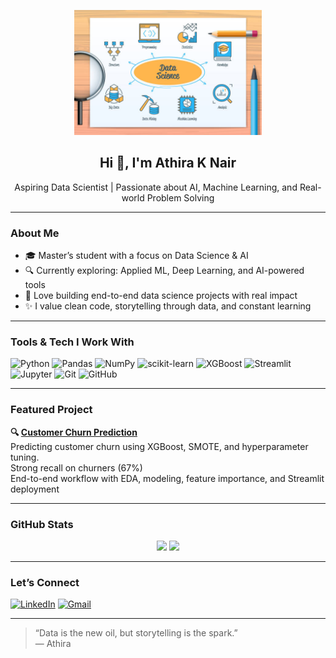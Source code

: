  <!-- 👩🏻 Personal GitHub Profile README for Athira K Nair -->

<p align="center">
  <img src="istockphoto-1412159162-612x612.jpg" width="300" />
</p>











<h2 align="center">Hi 👋, I'm Athira K Nair</h2>

<p align="center">
   Aspiring Data Scientist | Passionate about AI, Machine Learning, and Real-world Problem Solving  
</p>

---

###  About Me

- 🎓 Master’s student with a focus on Data Science & AI
- 🔍 Currently exploring: Applied ML, Deep Learning, and AI-powered tools
- 🧠 Love building end-to-end data science projects with real impact
- ✨ I value clean code, storytelling through data, and constant learning

---

###  Tools & Tech I Work With

![Python](https://img.shields.io/badge/-Python-333?style=flat&logo=python)
![Pandas](https://img.shields.io/badge/-Pandas-150458?style=flat&logo=pandas)
![NumPy](https://img.shields.io/badge/-NumPy-013243?style=flat&logo=numpy)
![scikit-learn](https://img.shields.io/badge/-Scikit--Learn-F7931E?style=flat&logo=scikit-learn)
![XGBoost](https://img.shields.io/badge/-XGBoost-FF6600?style=flat)
![Streamlit](https://img.shields.io/badge/-Streamlit-FF4B4B?style=flat&logo=streamlit)
![Jupyter](https://img.shields.io/badge/-Jupyter-F37626?style=flat&logo=jupyter)
![Git](https://img.shields.io/badge/-Git-F05032?style=flat&logo=git)
![GitHub](https://img.shields.io/badge/-GitHub-181717?style=flat&logo=github)

---

###  Featured Project

**🔍 [Customer Churn Prediction](https://github.com/athiraknair08/customer-churn-prediction)**  
Predicting customer churn using XGBoost, SMOTE, and hyperparameter tuning.  
 Strong recall on churners (67%)  
 End-to-end workflow with EDA, modeling, feature importance, and Streamlit deployment

---

###  GitHub Stats

<p align="center">
  <img src="https://github-readme-stats.vercel.app/api?username=athiraknair08&show_icons=true&theme=vue-dark&hide=stars" width="450"/>
  <img src="https://github-readme-stats.vercel.app/api/top-langs/?username=athiraknair08&layout=compact&theme=vue-dark" width="300"/>
</p>

---

###  Let’s Connect

[![LinkedIn](https://img.shields.io/badge/-LinkedIn-blue?style=flat-square&logo=linkedin)](https://www.linkedin.com/in/athira-krishnankutty-nair-611ab11aa)
[![Gmail](https://img.shields.io/badge/-athiraknair0826@gmail.com-D14836?style=flat-square&logo=gmail&logoColor=white)](mailto:athiraknair0826@gmail.com)

---

>  “Data is the new oil, but storytelling is the spark.”  
> — Athira

